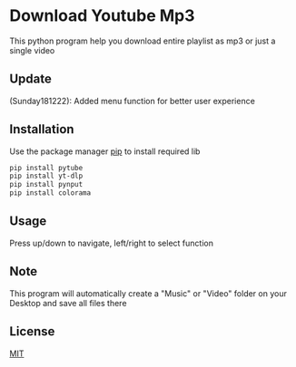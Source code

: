 # Download Youtube Mp3
This python program help you download entire playlist as mp3 or just a single video

## Update

(Sunday181222): Added menu function for better user experience

## Installation

Use the package manager [pip](https://pip.pypa.io/en/stable/) to install required lib
```bash
pip install pytube
pip install yt-dlp
pip install pynput
pip install colorama
```
## Usage

Press up/down to navigate, left/right to select function
## Note

This program will automatically create a "Music" or "Video" folder on your Desktop and save all files there
## License

[MIT](https://choosealicense.com/licenses/mit/)
